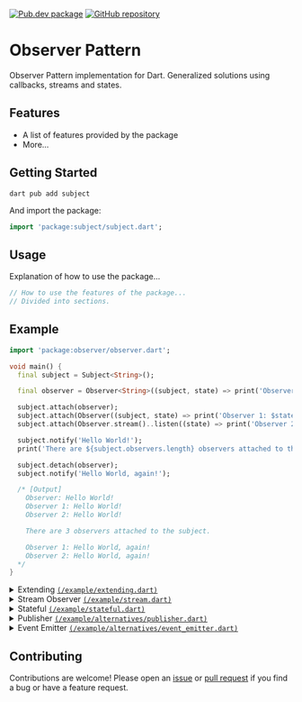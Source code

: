 [![Pub.dev package](https://img.shields.io/badge/pub.dev-package__name-blue)](https://pub.dev/packages/subject)
[![GitHub repository](https://img.shields.io/badge/GitHub-Subject--dart-blue?logo=github)](https://github.com/DrafaKiller/Subject-dart)

# Observer Pattern

Observer Pattern implementation for Dart. Generalized solutions using callbacks, streams and states.

## Features

- A list of features provided by the package
- More...

## Getting Started 

```
dart pub add subject
```

And import the package:

```dart
import 'package:subject/subject.dart';
```

## Usage

Explanation of how to use the package...

```dart
// How to use the features of the package...
// Divided into sections.
```

## Example

```dart
import 'package:observer/observer.dart';

void main() {
  final subject = Subject<String>();

  final observer = Observer<String>((subject, state) => print('Observer: $state'));

  subject.attach(observer);
  subject.attach(Observer((subject, state) => print('Observer 1: $state')));
  subject.attach(Observer.stream()..listen((state) => print('Observer 2: $state')));

  subject.notify('Hello World!');
  print('There are ${subject.observers.length} observers attached to the subject.');

  subject.detach(observer);
  subject.notify('Hello World, again!');

  /* [Output]
    Observer: Hello World!
    Observer 1: Hello World!
    Observer 2: Hello World!

    There are 3 observers attached to the subject.

    Observer 1: Hello World, again!
    Observer 2: Hello World, again!
  */
}
```

<details>
  <summary>Extending <a href="https://github.com/DrafaKiller/ObserverPattern-dart/blob/main/example/extending.dart"><code>(/example/extending.dart)</code></a></summary>
    
  ```dart
import 'package:observer/observer.dart';

class User extends Subject<String> {
  final String name;

  User(this.name);
  
  void say(String message) {
    print(message);
    notify(message);
  }
}

class UserObserver with Observer<String> {
  @override
  void update(Subject<String> subject, String message) {
    if (subject is! User) return;
    print('${ subject.name } says "$message"');
  }
}

void main() {
  final user = User('John');
  user.attach(UserObserver());

  user.say('Hello World!');

  /* [Output]
    Hello World!
    John says "Hello World!"
  */
}
  ```
</details>

<details>
  <summary>Stream Observer <a href="https://github.com/DrafaKiller/ObserverPattern-dart/blob/main/example/stream.dart"><code>(/example/stream.dart)</code></a></summary>
    
  ```dart
import 'package:observer/observer.dart';

void main() {
  final subject = Subject<String>();
  
  final observer = Observer.stream<String>();
  observer.listen((message) => print('Observer: "$message"'));
  
  subject.attach(observer);
  subject.notify('Hello World!');

  /* [Output]
    Observer: "Hello World!"
  */
}
  ```
</details>

<details>
  <summary>Stateful <a href="https://github.com/DrafaKiller/ObserverPattern-dart/blob/main/example/stateful.dart"><code>(/example/stateful.dart)</code></a></summary>
    
  ```dart
import 'package:observer/observer.dart';

/* -= Stateful - Subject =- */

void statefulSubject() {
  final subject = StatefulSubject<String>(notifyOnAttach: true);

  subject.notify('Hello World!');
  subject.attach(Observer((subject, state) => print('Observer: "$state"')));

  print('The state is "${ subject.state }"');

  /* [Output]
    Observer: "Hello World!"
    The state is "Hello World!"
  */
}

/* -= Stateful - Observer =- */

void statefulObserver() {
  final subject = Subject<String>();

  final stateful = StatefulObserver<String>();
  subject.attach(stateful);

  subject.notify('Hello World!');
  print('The state is "${ stateful.state }"');

  /* [Output]
    The state is "Hello World!"
  */
}

void main() {
  print('[Stateful Subject]');
  statefulSubject();

  print('');
  print('[Stateful Observer]');
  statefulObserver();
}
  ```
</details>

<details>
  <summary>Publisher <a href="https://github.com/DrafaKiller/ObserverPattern-dart/blob/main/example/alternatives/publisher.dart"><code>(/example/alternatives/publisher.dart)</code></a></summary>
    
  ```dart
import 'package:observer/publisher.dart';

void main() {
  final publisher = Publisher<String>();

  final subscriber = Subscriber<String>((subject, message) => print('Callback: "$message"'));
  publisher.subscribe(subscriber);
  publisher.subscribe(Subscriber<String>()..listen((message) => print('Stream: "$message"')));

  publisher.publish('Hello World!');

  print('There are ${ publisher.subscribers.length } subscribers attached to the publisher.');

  subscriber.cancel();
  publisher.publish('Hello World, again!');

  /* [Output]
    Callback: "Hello World!"
    Stream: "Hello World!"

    There are 2 subscribers attached to the publisher.

    Stream: "Hello World, again!"
  */
}
  ```
</details>

<details>
  <summary>Event Emitter <a href="https://github.com/DrafaKiller/ObserverPattern-dart/blob/main/example/alternatives/event_emitter.dart"><code>(/example/alternatives/event_emitter.dart)</code></a></summary>
    
  ```dart
import 'package:observer/event_emitter.dart';

void main() {
  final events = EventEmitter();

  events.on('message', (String data) => print('String: $data'));
  events.on('message', (int data) => print('Integer: $data'));

  events.emit('message', 'Hello World');
  events.emit('message', 42);

  // [Output]
  // String: Hello World
  // Integer: 42
}
  ```
</details>


## Contributing

Contributions are welcome! Please open an [issue](https://github.com/DrafaKiller/ObserverPattern-dart/issues) or [pull request](https://github.com/DrafaKiller/ObserverPattern-dart/pulls) if you find a bug or have a feature request.
